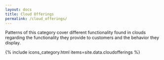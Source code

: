 ```yaml
---
layout: docs
title: Cloud Offerings
permalink: /cloud_offerings/
---
```

Patterns of this category cover different functionality found in clouds regarding the functionality they provide to customers and the behavior they display. 

{% include icons_category.html items=site.data.cloudofferings %}

